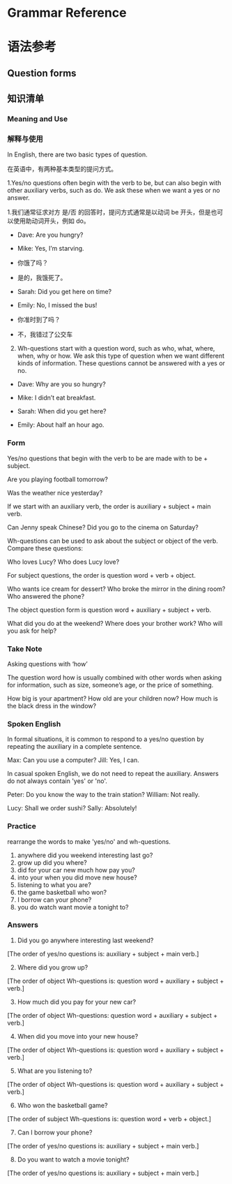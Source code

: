 # Grammar Reference
# 语法参考

## Question forms
## 知识清单

### Meaning and Use
### 解释与使用

In English, there are two basic types of question.

在英语中，有两种基本类型的提问方式。

1.Yes/no questions often begin with the verb to be, but can also begin with other auxiliary verbs, such as do. We ask these when we want a yes or no answer.

1.我们通常征求对方 是/否 的回答时，提问方式通常是以动词 be 开头，但是也可以使用助动词开头，例如 do。

* Dave: Are you hungry?
* Mike: Yes, I’m starving. 

* 你饿了吗？
* 是的，我饿死了。

* Sarah: Did you get here on time?
* Emily: No, I missed the bus!

* 你准时到了吗？
* 不，我错过了公交车

2. Wh-questions start with a question word, such as who, what, where, when, why or how. We ask this type of question when we want different kinds of information. These questions cannot be answered with a yes or no.

* Dave: Why are you so hungry?
* Mike: I didn’t eat breakfast.

* Sarah: When did you get here?
* Emily: About half an hour ago.

### Form
Yes/no questions that begin with the verb to be are made with to be + subject.

Are you playing football tomorrow?

Was the weather nice yesterday?

If we start with an auxiliary verb, the order is auxiliary + subject + main verb.

Can Jenny speak Chinese?
Did you go to the cinema on Saturday?

Wh-questions can be used to ask about the subject or object of the verb. Compare these questions:

Who loves Lucy?
Who does Lucy love?

For subject questions, the order is question word + verb + object.

Who wants ice cream for dessert?
Who broke the mirror in the dining room?
Who answered the phone?

The object question form is question word + auxiliary + subject + verb.

What did you do at the weekend?
Where does your brother work?
Who will you ask for help?

### Take Note
Asking questions with ‘how’

The question word how is usually combined with other words when asking for information, such as size, someone’s age, or the price of something.

How big is your apartment?
How old are your children now?
How much is the black dress in the window?

### Spoken English
In formal situations, it is common to respond to a yes/no question by repeating the auxiliary in a complete sentence.

Max: Can you use a computer?
Jill: Yes, I can.

In casual spoken English, we do not need to repeat the auxiliary. Answers do not always contain 'yes' or 'no'.

Peter: Do you know the way to the train station?
William: Not really.

Lucy: Shall we order sushi?
Sally: Absolutely!

### Practice
rearrange the words to make 'yes/no' and wh-questions.
1. anywhere did you weekend interesting last go?
2. grow up did you where?
3. did for your car new much how pay you?
4. into your when you did move new house?
5. listening to what you are?
6. the game basketball who won?
7. I borrow can your phone?
8. you do watch want movie a tonight to?

### Answers

1. Did you go anywhere interesting last weekend?

[The order of yes/no questions is: auxiliary + subject + main verb.]

2. Where did you grow up?

[The order of object Wh-questions is: question word + auxiliary + subject + verb.]

3. How much did you pay for your new car?

[The order of object Wh-questions: question word + auxiliary + subject + verb.] 

4. When did you move into your new house? 

[The order of object Wh-questions is: question word + auxiliary + subject + verb.]

5. What are you listening to?  

[The order of object Wh-questions is: question word + auxiliary + subject + verb.]

6. Who won the basketball game?  

[The order of subject Wh-questions is: question word + verb + object.]

7. Can I borrow your phone?

[The order of yes/no questions is: auxiliary + subject + main verb.]

8. Do you want to watch a movie tonight?

[The order of yes/no questions is: auxiliary + subject + main verb.]